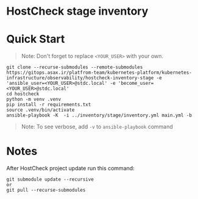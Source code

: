 # HostCheck stage inventory

# Quick Start

> Note: Don't forget to replace `<YOUR_USER>` with your own.
```
git clone --recurse-submodules --remote-submodules https://gitops.asax.ir/platfrom-team/kubernetes-platform/kubernetes-infrastructure/observability/hostcheck-inventory-stage -e 'ansible_user=<YOUR_USER>@stdc.local' -e 'become_user=<YOUR_USER>@stdc.local'
cd hostcheck
python -m venv .venv
pip install -r requirements.txt
source .venv/bin/activate
ansible-playbook -K  -i ../inventory/stage/inventory.yml main.yml -b
```

> Note: To see verbose, add `-v` to `ansible-playbook` command

# Notes
After HostCheck project update run this command:
```
git submodule update --recursive
or
git pull --recurse-submodules
```